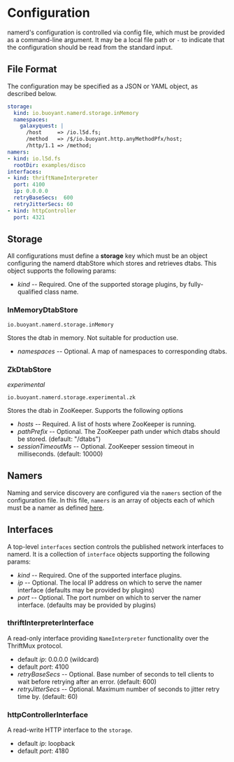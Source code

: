 # Configuration

namerd's configuration is controlled via config file, which must be provided
as a command-line argument. It may be a local file path or `-` to
indicate that the configuration should be read from the standard input.

## File Format

The configuration may be specified as a JSON or YAML object, as described
below.

```yaml
storage:
  kind: io.buoyant.namerd.storage.inMemory
  namespaces:
    galaxyquest: |
      /host     => /io.l5d.fs;
      /method   => /$/io.buoyant.http.anyMethodPfx/host;
      /http/1.1 => /method;
namers:
- kind: io.l5d.fs
  rootDir: examples/disco
interfaces:
- kind: thriftNameInterpreter
  port: 4100
  ip: 0.0.0.0
  retryBaseSecs:  600
  retryJitterSecs: 60
- kind: httpController
  port: 4321
```

## Storage

All configurations must define a **storage** key which must be an object
configuring the namerd dtabStore which stores and retrieves dtabs. This object
supports the following params:

* *kind* -- Required.  One of the supported storage plugins, by
fully-qualified class name.

### InMemoryDtabStore

`io.buoyant.namerd.storage.inMemory`

Stores the dtab in memory.  Not suitable for production use.

* *namespaces* -- Optional.  A map of namespaces to corresponding dtabs.

### ZkDtabStore
*experimental*

`io.buoyant.namerd.storage.experimental.zk`

Stores the dtab in ZooKeeper.  Supports the following options

* *hosts* -- Required.  A list of hosts where ZooKeeper is running.
* *pathPrefix* -- Optional.  The ZooKeeper path under which dtabs should be stored.  (default:
"/dtabs")
* *sessionTimeoutMs* -- Optional.  ZooKeeper session timeout in milliseconds.
(default: 10000)

## Namers

Naming and service discovery are configured via the `namers` section of the
configuration file. In this file, `namers` is an array of objects each of which
must be a namer as defined [here](https://linkerd.io/doc/0.2.0/config/#service-discovery-and-naming).

## Interfaces

A top-level `interfaces` section controls the published network interfaces to namerd. It is a collection of
`interface` objects supporting the following params:

* *kind* -- Required. One of the supported interface plugins.
* *ip* -- Optional.  The local IP address on which to serve the namer interface
(defaults may be provided by plugins)
* *port* -- Optional.  The port number on which to server the namer interface.
(defaults may be provided by plugins)

### thriftInterpreterInterface

A read-only interface providing `NameInterpreter` functionality over the ThriftMux protocol.

* default *ip*: 0.0.0.0 (wildcard)
* default *port*: 4100
* *retryBaseSecs* -- Optional. Base number of seconds to tell clients to wait
before retrying after an error.  (default: 600)
* *retryJitterSecs* -- Optional.  Maximum number of seconds to jitter retry
time by.  (default: 60)

### httpControllerInterface

A read-write HTTP interface to the `storage`.

* default *ip*: loopback
* default *port*: 4180
